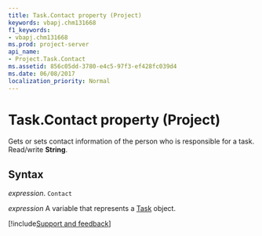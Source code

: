 ```yaml
---
title: Task.Contact property (Project)
keywords: vbapj.chm131668
f1_keywords:
- vbapj.chm131668
ms.prod: project-server
api_name:
- Project.Task.Contact
ms.assetid: 856c05dd-3780-e4c5-97f3-ef428fc039d4
ms.date: 06/08/2017
localization_priority: Normal
---
```



# Task.Contact property (Project)

Gets or sets contact information of the person who is responsible for a task. Read/write  **String**.


## Syntax

_expression_. `Contact`

_expression_ A variable that represents a [Task](./Project.Task.md) object.

[!include[Support and feedback](~/includes/feedback-boilerplate.md)]